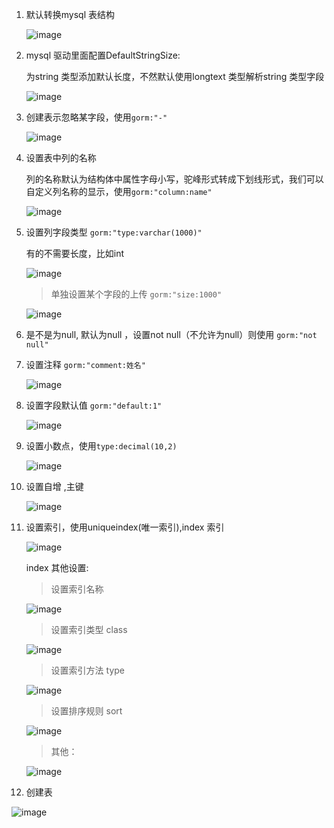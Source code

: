 1. 默认转换mysql 表结构

   ![image](../../assets/gorm-mysql.jpg)

2. mysql 驱动里面配置DefaultStringSize: 

    为string 类型添加默认长度，不然默认使用longtext 类型解析string 类型字段

    ![image](../../assets/gorm-str-size.jpg)

3. 创建表示忽略某字段，使用`gorm:"-"`

   ![image](../../assets/gorm-table-hu.jpg)

4. 设置表中列的名称

   列的名称默认为结构体中属性字母小写，驼峰形式转成下划线形式，我们可以自定义列名称的显示，使用`gorm:"column:name"`

   ![image](../../assets/gorm-column.jpg)

5. 设置列字段类型 `gorm:"type:varchar(1000)"`

   有的不需要长度，比如int

   ![image](../../assets/gorm-type.jpg)

   > 单独设置某个字段的上传 `gorm:"size:1000"`

   ![image](../../assets/gorm-size.jpg)

6. 是不是为null, 默认为null ，设置not null（不允许为null）则使用 `gorm:"not null"`

7. 设置注释 `gorm:"comment:姓名"`

   ![image](../../assets/gorm-comment.jpg)

8. 设置字段默认值 `gorm:"default:1"`

    ![image](../../assets/gorm-defaultvalue.jpg)

9. 设置小数点，使用`type:decimal(10,2)`

   ![image](../../assets/gorm-xiaoshu.jpg)

10. 设置自增 ,主键

    ![image](../../assets/gorm-auto.jpg)

11. 设置索引，使用uniqueindex(唯一索引),index 索引

     ![image](../../assets/gorm-idx.jpg)

     index 其他设置:

     > 设置索引名称

    ![image](../../assets/gorm-idx-name.jpg)

    > 设置索引类型 class

    ![image](../../assets/gorm-idx-class.jpg)

    > 设置索引方法 type

    ![image](../../assets/gorm-idx-type.jpg)

    > 设置排序规则 sort

    ![image](../../assets/gorm-idx-sort.jpg)

    > 其他：
   
     ![image](../../assets/gorm-idx-qt.jpg)

12. 创建表

   ![image](../../assets/gorm-create-table.jpg)

